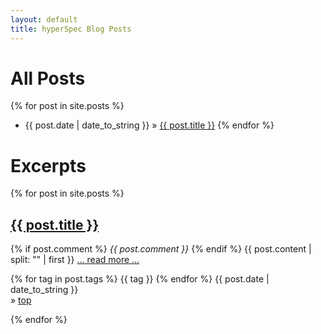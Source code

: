 ```yaml
---
layout: default
title: hyperSpec Blog Posts
---
```

# All Posts

{% for post in site.posts %}
- {{ post.date | date_to_string }} &raquo; <a href="{{ post.url }}">{{ post.title }}</a>
{% endfor %}


# Excerpts
{% for post in site.posts %}
<div class="post">
<h2><a id="{{ post.id }}" href="{{ post.url }}">{{ post.title }}</a></h2>
{% if post.comment %}
<i>{{ post.comment }}</i>
{% endif %}
{{ post.content | split: "<!-- end excerpt -->" | first }}
<a href="{{ post.url }}">... read more ...</a>
<p id="footer">
{% for tag in post.tags %}
	<span id="tag"> {{ tag }} </span>
{% endfor %}	 
{{ post.date | date_to_string }}
<br/>
&raquo; <a href="#all_posts">top</a>
</p>
</div>
{% endfor %}

 
